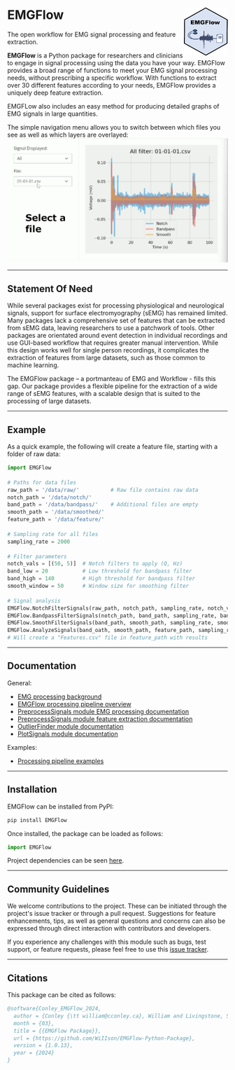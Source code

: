 # EMGFlow <img src="HexSticker.png"  width="100" height="110" align="right">

The open workflow for EMG signal processing and feature extraction.

**EMGFlow** is a Python package for researchers and clinicians to engage in signal processing using the data you have your way. EMGFlow provides a broad range of functions to meet your EMG signal processing needs, without prescribing a specific workflow. With functions to extract over 30 different features according to your needs, EMGFlow provides a uniquely deep feature extraction.

EMGFLow also includes an easy method for producing detailed graphs of EMG signals in large quantities.

The simple navigation menu allows you to switch between which files you see as well as which layers are overlayed:
![Example 1](EMGFlow_GUI.gif)

---

## Statement Of Need

While several packages exist for processing physiological and neurological signals, support for surface electromyography (sEMG) has remained limited. Many packages lack a comprehensive set of features that can be extracted from sEMG data, leaving researchers to use a patchwork of tools. Other packages are orientated around event detection in individual recordings and use GUI-based workflow that requires greater manual intervention. While this design works well for single person recordings, it complicates the extraction of features from large datasets, such as those common to machine learning.

The EMGFlow package – a portmanteau of EMG and Workflow - fills this gap. Our package provides a flexible pipeline for the extraction of a wide range of sEMG features, with a scalable design that is suited to the processing of large datasets.

---

## Example

As a quick example, the following will create a feature file, starting with a folder of raw data:
```python
import EMGFlow

# Paths for data files
raw_path = '/data/raw/'          # Raw file contains raw data
notch_path = '/data/notch/'
band_path = '/data/bandpass/'    # Additional files are empty
smooth_path = '/data/smoothed/'
feature_path = '/data/feature/'

# Sampling rate for all files
sampling_rate = 2000

# Filter parameters
notch_vals = [(50, 5)]  # Notch filters to apply (Q, Hz)
band_low = 20           # Low threshold for bandpass filter
band_high = 140         # High threshold for bandpass filter
smooth_window = 50      # Window size for smoothing filter

# Signal analysis
EMGFlow.NotchFilterSignals(raw_path, notch_path, sampling_rate, notch_vals)
EMGFlow.BandpassFilterSignals(notch_path, band_path, sampling_rate, band_low, band_high)
EMGFlow.SmoothFilterSignals(band_path, smooth_path, sampling_rate, smooth_window)
EMGFlow.AnalyzeSignals(band_oath, smooth_path, feature_path, sampling_rate)
# Will create a "Features.csv" file in feature_path with results
```

---

## Documentation

General:
- [EMG processing background](docs/02%20Background.md)
- [EMGFlow processing pipeline overview](docs/03%20Processing%20Pipeline.md)
- [PreprocessSignals module EMG processing documentation](docs/04%20PreprocessSignals%20Documentation.md)
- [PreprocessSignals module feature extraction documentation](docs/05%20ExtractFeatures%20Feature%20Documentation.md)
- [OutlierFinder module documentation](docs/06%20OutlierFinder%20Documentation.md)
- [PlotSignals module documentation](docs/07%20PlotSignals%20Documentation.md)

Examples:
- [Processing pipeline examples](docs/01%20Examples.md)

---

## Installation

EMGFlow can be installed from PyPI:
```python
pip install EMGFlow
```

Once installed, the package can be loaded as follows:
```python
import EMGFlow
```

Project dependencies can be seen [here](EMGFlow-Package/pyproject.toml).

---

## Community Guidelines

We welcome contributions to the project. These can be initiated through the project's issue tracker or through a pull request. Suggestions for feature enhancements, tips, as well as general questions and concerns can also be expressed through direct interaction with contributors and developers.

If you experience any challenges with this module such as bugs, test support, or feature requests, please feel free to use this [issue tracker](https://github.com/WiIIson/EMGFlow-Python-Package/issues).

---

## Citations

This package can be cited as follows:

```bibtex
@software{Conley_EMGFlow_2024,
  author = {Conley {\tt william@cconley.ca}, William and Livingstone, Steven R},
  month = {03},
  title = {{EMGFlow Package}},
  url = {https://github.com/WiIIson/EMGFlow-Python-Package},
  version = {1.0.13},
  year = {2024}
}
```